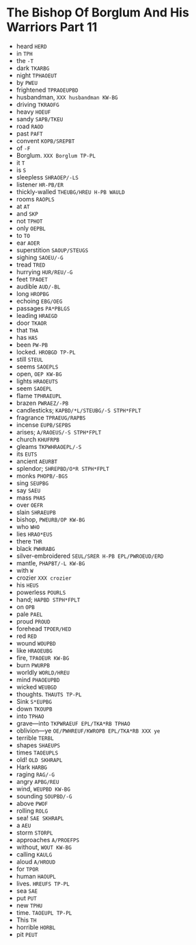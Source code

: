 # The Bishop Of Borglum And His Warriors Part 11

* heard `HERD`
* in `TPH`
* the `-T`
* dark `TKARBG`
* night `TPHAOEUT`
* by `PWEU`
* frightened `TPRAOEUPBD`
* husbandman, `XXX husbandman KW-BG`
* driving `TKRAOFG`
* heavy `HOEUF`
* sandy `SAPB/TKEU`
* road `RAOD`
* past `PAFT`
* convent `KOPB/SREPBT`
* of `-F`
* Borglum. `XXX Borglum TP-PL`
* it `T`
* is `S`
* sleepless `SHRAOEP/-LS`
* listener `HR-PB/ER`
* thickly-walled `THEUBG/HREU H-PB WAULD`
* rooms `RAOPLS`
* at `AT`
* and `SKP`
* not `TPHOT`
* only `OEPBL`
* to `TO`
* ear `AOER`
* superstition `SAOUP/STEUGS`
* sighing `SAOEU/-G`
* tread `TRED`
* hurrying `HUR/REU/-G`
* feet `TPAOET`
* audible `AUD/-BL`
* long `HROPBG`
* echoing `EBG/OEG`
* passages `PA*PBLGS`
* leading `HRAEGD`
* door `TKAOR`
* that `THA`
* has `HAS`
* been `PW-PB`
* locked. `HROBGD TP-PL`
* still `STEUL`
* seems `SAOEPLS`
* open, `OEP KW-BG`
* lights `HRAOEUTS`
* seem `SAOEPL`
* flame `TPHRAEUPL`
* brazen `PWRAEZ/-PB`
* candlesticks; `KAPBD/*L/STEUBG/-S STPH*FPLT`
* fragrance `TPRAEUG/RAPBS`
* incense `EUPB/SEPBS`
* arises; `A/RAOEUS/-S STPH*FPLT`
* church `KHUFRPB`
* gleams `TKPWHRAOEPL/-S`
* its `EUTS`
* ancient `AEURBT`
* splendor; `SHREPBD/O*R STPH*FPLT`
* monks `PHOPB/-BGS`
* sing `SEUPBG`
* say `SAEU`
* mass `PHAS`
* over `OEFR`
* slain `SHRAEUPB`
* bishop, `PWEURB/OP KW-BG`
* who `WHO`
* lies `HRAO*EUS`
* there `THR`
* black `PWHRABG`
* silver-embroidered `SEUL/SRER H-PB EPL/PWROEUD/ERD`
* mantle, `PHAPBT/-L KW-BG`
* with `W`
* crozier `XXX crozier`
* his `HEUS`
* powerless `POURLS`
* hand; `HAPBD STPH*FPLT`
* on `OPB`
* pale `PAEL`
* proud `PROUD`
* forehead `TPOER/HED`
* red `RED`
* wound `WOUPBD`
* like `HRAOEUBG`
* fire, `TPAOEUR KW-BG`
* burn `PWURPB`
* worldly `WORLD/HREU`
* mind `PHAOEUPBD`
* wicked `WEUBGD`
* thoughts. `THAUTS TP-PL`
* Sink `S*EUPBG`
* down `TKOUPB`
* into `TPHAO`
* grave—into `TKPWRAEUF EPL/TKA*RB TPHAO`
* oblivion—ye `OE/PWHREUF/KWROPB EPL/TKA*RB XXX ye`
* terrible `TERBL`
* shapes `SHAEUPS`
* times `TAOEUPLS`
* old! `OLD SKHRAPL`
* Hark `HARBG`
* raging `RAG/-G`
* angry `APBG/REU`
* wind, `WEUPBD KW-BG`
* sounding `SOUPBD/-G`
* above `PWOF`
* rolling `ROLG`
* sea! `SAE SKHRAPL`
* a `AEU`
* storm `STORPL`
* approaches `A/PROEFPS`
* without, `WOUT KW-BG`
* calling `KAULG`
* aloud `A/HROUD`
* for `TPOR`
* human `HAOUPL`
* lives. `HREUFS TP-PL`
* sea `SAE`
* put `PUT`
* new `TPHU`
* time. `TAOEUPL TP-PL`
* This `TH`
* horrible `HORBL`
* pit `PEUT`
